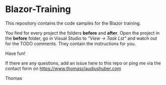 # Blazor-Training
This repository contains the code samples for the Blazor training.

You find for every project the folders **before** and **after**. Open the project in the **before** folder, go in Visual Studio to *"View -> Task Lst"* and watch out for the TODO comments. They contain the instructions for you.

Have fun!


If there are any questions,
add an issue here to this repo or ping me via the contact form on https://www.thomasclaudiushuber.com

Thomas

